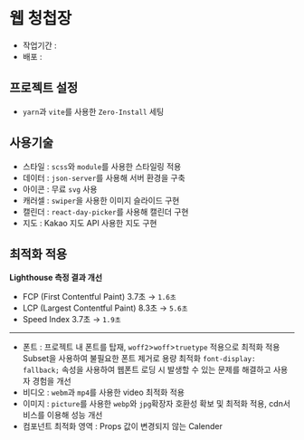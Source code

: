 # 웹 청첩장

- 작업기간 :
- 배포 :

## 프로젝트 설정

- `yarn`과 `vite`를 사용한 `Zero-Install` 세팅

## 사용기술

- 스타일 : `scss`와 `module`를 사용한 스타일링 적용
- 데이터 : `json-server`를 사용해 서버 환경을 구축
- 아이콘 : 무료 `svg` 사용
- 캐러셀 : `swiper`을 사용한 이미지 슬라이드 구현
- 캘린더 : `react-day-picker`를 사용해 캘린더 구현
- 지도 : Kakao 지도 API 사용한 지도 구현

## 최적화 적용

<b>Lighthouse 측정 결과 개선</b>

- FCP (First Contentful Paint) 3.7초 → `1.6초`
- LCP (Largest Contentful Paint) 8.3초 → `5.6초`
- Speed Index 3.7초 → `1.9초`

---

- 폰트 : 프로젝트 내 폰트를 탑재, `woff2`>`woff`>`truetype` 적용으로 최적화 적용
  Subset을 사용하여 불필요한 폰트 제거로 용량 최적화
  `font-display: fallback;` 속성을 사용하여 웹폰트 로딩 시 발생할 수 있는 문제를 해결하고 사용자 경험을 개선
- 비디오 : `webm`과 `mp4`를 사용한 video 최적화 적용
- 이미지 : `picture`를 사용한 `webp`와 `jpg`확장자 호환성 확보 및 최적화 적용, cdn서비스를 이용해 성능 개선
- 컴포넌트 최적화 영역 : Props 값이 변경되지 않는 Calender
